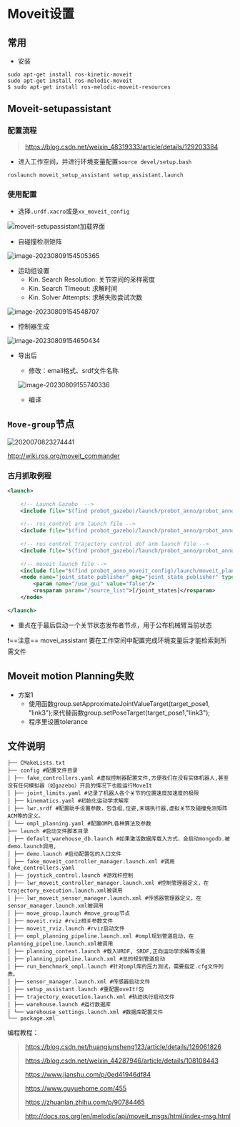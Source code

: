 # Moveit设置

## 常用

- 安装

```shell
sudo apt-get install ros-kinetic-moveit
sudo apt-get install ros-melodic-moveit
$ sudo apt-get install ros-melodic-moveit-resources
```



## Moveit-setupassistant

### 配置流程

> https://blog.csdn.net/weixin_48319333/article/details/129203384

- 进入工作空间，并进行环境变量配置`source devel/setup.bash`

```shell
roslaunch moveit_setup_assistant setup_assistant.launch
```

### 使用配置

- 选择`.urdf.xacro`或是`xx_moveit_config`

![moveit-setupassistant加载界面](../../../assets/56_moveit-setupassistant加载界面.png)

- 自碰撞检测矩阵

![image-20230809154505365](../../../assets/57_image-20230809154505365.png)

- 运动组设置
  - Kin. Search Resolution: 关节空间的采样密度 
  - Kin. Search TImeout: 求解时间 
  - Kin. Solver Attempts: 求解失败尝试次数


![image-20230809154548707](../../../assets/58_image-20230809154548707.png)

- 控制器生成

![image-20230809154650434](../../../assets/59_image-20230809154650434.png)

- 导出后

  - 修改：email格式、srdf文件名称

  ![image-20230809155740336](../../../assets/60_image-20230809155740336.png)

  - 编译



## `Move-group`节点

![2020070823274441](../../../assets/61_2020070823274441.png)

http://wiki.ros.org/moveit_commander

###  古月抓取例程

````xml
<launch>
  
    <!-- Launch Gazebo  -->
    <include file="$(find probot_gazebo)/launch/probot_anno/probot_anno_gazebo_world.launch" />
 
    <!-- ros_control arm launch file -->
    <include file="$(find probot_gazebo)/launch/probot_anno/probot_anno_gazebo_states.launch" />   
 
    <!-- ros_control trajectory control dof arm launch file -->
    <include file="$(find probot_gazebo)/launch/probot_anno/probot_anno_trajectory_controller.launch" />
 
    <!-- moveit launch file -->
    <include file="$(find probot_anno_moveit_config)/launch/moveit_planning_execution.launch" />
    <node name="joint_state_publisher" pkg="joint_state_publisher" type="joint_state_publisher">
    	<param name="/use_gui" value="false"/>
    	<rosparam param="/source_list">[/joint_states]</rosparam>
    </node>
 
</launch>
````

- 重点在于最后启动一个关节状态发布者节点，用于公布机械臂当前状态

:exclamation:==注意== movei_assistant  要在工作空间中配置完成环境变量后才能检索到所需文件

## Moveit motion Planning失败

- 方案1
  - 使用函数group.setApproximateJointValueTarget(target_pose1, "link3");来代替函数group.setPoseTarget(target_pose1,"link3");
  - 程序里设置tolerance



## 文件说明

```shell
├── CMakeLists.txt
├── config #配置文件目录
│ ├── fake_controllers.yaml #虚拟控制器配置文件,方便我们在没有实体机器人,甚至没有任何模拟器（如gazebo）开启的情况下也能运行MoveIt
│ ├── joint_limits.yaml #记录了机器人各个关节的位置速度加速度的极限
│ ├── kinematics.yaml #初始化运动学求解库
│ ├── lwr.srdf #配置助手设置参数，包含组,位姿,末端执行器,虚拟关节及碰撞免测矩阵ACM等的定义。
│ └── ompl_planning.yaml #配置OMPL各种算法及参数
├── launch #启动文件脚本目录
│ ├── default_warehouse_db.launch #如果激活数据库载入方式，会启动mongodb.被demo.launch调用,
│ ├── demo.launch #启动配置包的入口文件
│ ├── fake_moveit_controller_manager.launch.xml #调用fake_controllers.yaml
│ ├── joystick_control.launch #游戏杆控制
│ ├── lwr_moveit_controller_manager.launch.xml #控制管理器定义，在trajectory_execution.launch.xml被调用
│ ├── lwr_moveit_sensor_manager.launch.xml #传感器管理器定义，在sensor_manager.launch.xml被调用
│ ├── move_group.launch #move_group节点
│ ├── moveit.rviz #rviz相关参数文件
│ ├── moveit_rviz.launch #rviz启动文件
│ ├── ompl_planning_pipeline.launch.xml #ompl规划管道启动，在planning_pipeline.launch.xml被调用
│ ├── planning_context.launch #载入URDF, SRDF,正向运动学求解等设置
│ ├── planning_pipeline.launch.xml #总的规划管道启动
│ ├── run_benchmark_ompl.launch #针对ompl库的压力测试，需要指定.cfg文件列表。
│ ├── sensor_manager.launch.xml #传感器启动文件
│ ├── setup_assistant.launch #重配置oveIt!包
│ ├── trajectory_execution.launch.xml #轨迹执行启动文件
│ ├── warehouse.launch #运行数据库
│ └── warehouse_settings.launch.xml #数据库配置文件
└── package.xml
```

编程教程：

> https://blog.csdn.net/huangjunsheng123/article/details/126061826
>
> https://blog.csdn.net/weixin_44287946/article/details/108108443
>
> https://www.jianshu.com/p/0ed41946df84
>
> https://www.guyuehome.com/455
>
> https://zhuanlan.zhihu.com/p/90784465
>
> http://docs.ros.org/en/melodic/api/moveit_msgs/html/index-msg.html
